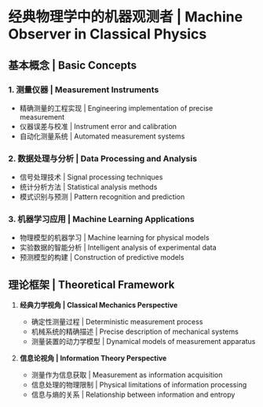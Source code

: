 # 经典物理学中的机器观测者 | Machine Observer in Classical Physics

## 基本概念 | Basic Concepts

### 1. 测量仪器 | Measurement Instruments
- 精确测量的工程实现 | Engineering implementation of precise measurement
- 仪器误差与校准 | Instrument error and calibration
- 自动化测量系统 | Automated measurement systems

### 2. 数据处理与分析 | Data Processing and Analysis
- 信号处理技术 | Signal processing techniques
- 统计分析方法 | Statistical analysis methods
- 模式识别与预测 | Pattern recognition and prediction

### 3. 机器学习应用 | Machine Learning Applications
- 物理模型的机器学习 | Machine learning for physical models
- 实验数据的智能分析 | Intelligent analysis of experimental data
- 预测模型的构建 | Construction of predictive models

## 理论框架 | Theoretical Framework

1. **经典力学视角 | Classical Mechanics Perspective**
   - 确定性测量过程 | Deterministic measurement process
   - 机械系统的精确描述 | Precise description of mechanical systems
   - 测量装置的动力学模型 | Dynamical models of measurement apparatus

2. **信息论视角 | Information Theory Perspective**
   - 测量作为信息获取 | Measurement as information acquisition
   - 信息处理的物理限制 | Physical limitations of information processing
   - 信息与熵的关系 | Relationship between information and entropy